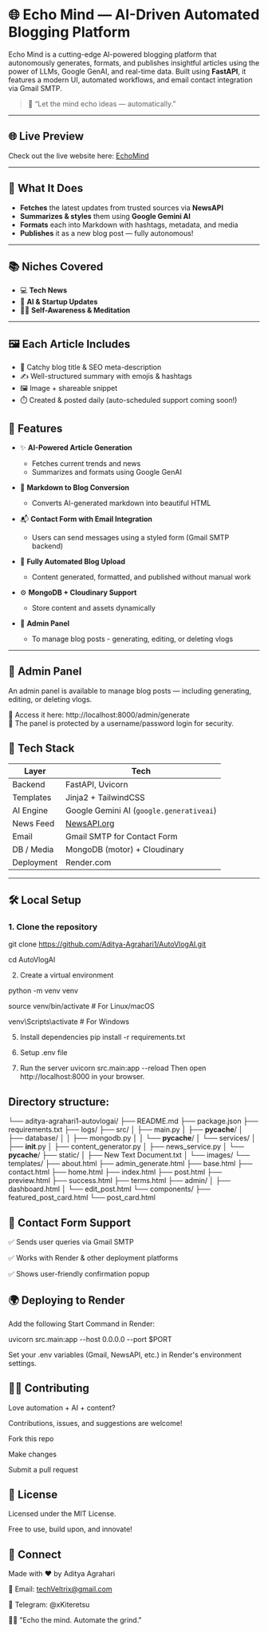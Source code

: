 # 🌐 Echo Mind — AI-Driven Automated Blogging Platform

Echo Mind is a cutting-edge AI-powered blogging platform that autonomously generates, formats, and publishes insightful articles using the power of LLMs, Google GenAI, and real-time data. Built using **FastAPI**, it features a modern UI, automated workflows, and email contact integration via Gmail SMTP.

> 🚀 “Let the mind echo ideas — automatically.”

---

## 🌐 Live Preview

Check out the live website here: [EchoMind](https://echomind-lvlj.onrender.com)

---
## 🧠 What It Does

- **Fetches** the latest updates from trusted sources via **NewsAPI**
- **Summarizes & styles** them using **Google Gemini AI**
- **Formats** each into Markdown with hashtags, metadata, and media
- **Publishes** it as a new blog post — fully autonomous!

---

## 📚 Niches Covered

- 💻 **Tech News**  
- 🤖 **AI & Startup Updates**  
- 🧘‍♂️ **Self-Awareness & Meditation**

 ---

 ## 🖼️ Each Article Includes

- 🎯 Catchy blog title & SEO meta-description  
- ✍️ Well-structured summary with emojis & hashtags  
- 🖼️ Image + shareable snippet  
- ⏱️ Created & posted daily (auto-scheduled support coming soon!)


## 🧠 Features

- ✨ **AI-Powered Article Generation**
  - Fetches current trends and news
  - Summarizes and formats using Google GenAI

- 🎨 **Markdown to Blog Conversion**
  - Converts AI-generated markdown into beautiful HTML

- 📬 **Contact Form with Email Integration**
  - Users can send messages using a styled form (Gmail SMTP backend)

- 📁 **Fully Automated Blog Upload**
  - Content generated, formatted, and published without manual work

- ⚙️ **MongoDB + Cloudinary Support**
  - Store content and assets dynamically  

- 🔐 **Admin Panel**
  - To manage blog posts - generating, editing, or deleting vlogs
---

## 🔐 Admin Panel

An admin panel is available to manage blog posts — including generating, editing, or deleting vlogs.

🔗 Access it here: http://localhost:8000/admin/generate  
🧾 The panel is protected by a username/password login for security.


## 🚧 Tech Stack

| Layer       | Tech                         |
|------------|------------------------------|
| Backend     | FastAPI, Uvicorn             |
| Templates   | Jinja2 + TailwindCSS         |
| AI Engine   | Google Gemini AI (`google.generativeai`)  
| News Feed   | [NewsAPI.org](https://newsapi.org)  
| Email       | Gmail SMTP for Contact Form  |
| DB / Media  | MongoDB (motor) + Cloudinary |
| Deployment  | Render.com                   |

---

## 🛠️ Local Setup

### 1. Clone the repository

 git clone https://github.com/Aditya-Agrahari1/AutoVlogAI.git
 
 cd AutoVlogAI

2. Create a virtual environment
 
python -m venv venv

source venv/bin/activate    # For Linux/macOS

venv\Scripts\activate       # For Windows

5. Install dependencies
pip install -r requirements.txt

6. Setup .env file

7. Run the server
uvicorn src.main:app --reload
Then open http://localhost:8000 in your browser.


## Directory structure:
└── aditya-agrahari1-autovlogai/
    ├── README.md
    ├── package.json
    ├── requirements.txt
    ├── logs/
    ├── src/
    │   ├── main.py
    │   ├── __pycache__/
    │   ├── database/
    │   │   ├── mongodb.py
    │   │   └── __pycache__/
    │   └── services/
    │       ├── __init__.py
    │       ├── content_generator.py
    │       ├── news_service.py
    │       └── __pycache__/
    ├── static/
    │   ├── New Text Document.txt
    │   └── images/
    └── templates/
        ├── about.html
        ├── admin_generate.html
        ├── base.html
        ├── contact.html
        ├── home.html
        ├── index.html
        ├── post.html
        ├── preview.html
        ├── success.html
        ├── terms.html
        ├── admin/
        │   ├── dashboard.html
        │   └── edit_post.html
        └── components/
            ├── featured_post_card.html
            └── post_card.html

## 📨 Contact Form Support
✅ Sends user queries via Gmail SMTP

✅ Works with Render & other deployment platforms

✅ Shows user-friendly confirmation popup


## 🌍 Deploying to Render
Add the following Start Command in Render:

uvicorn src.main:app --host 0.0.0.0 --port $PORT

Set your .env variables (Gmail, NewsAPI, etc.) in Render's environment settings.

## 🧑‍💻 Contributing
Love automation + AI + content?

Contributions, issues, and suggestions are welcome!

Fork this repo

Make changes

Submit a pull request


## 📜 License
Licensed under the MIT License.

Free to use, build upon, and innovate!

## 🔗 Connect
Made with ❤️ by Aditya Agrahari

📩 Email: techVeltrix@gmail.com

📲 Telegram: @xKiteretsu

🧘‍♂️ "Echo the mind. Automate the grind."
